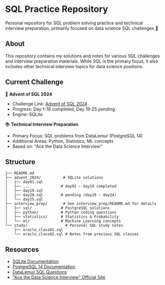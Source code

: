# SQL Practice Repository
Personal repository for SQL problem solving practice and technical interview preparation, primarily focused on data science SQL challenges 🎯

## About
This repository contains my solutions and notes for various SQL challenges and interview preparation materials. While SQL is the primary focus, it also includes other technical interview topics for data science positions.

## Current Challenge
🎅 **Advent of SQL 2024**
- Challenge Link: [Advent of SQL 2024](https://solvesql.com/collections/advent-of-sql-2024/)
- Progress: Day 1-18 completed, Day 19-25 pending
- Engine: SQLite

📚 **Technical Interview Preparation**
- Primary Focus: SQL problems from DataLemur (PostgreSQL 14)
- Additional Areas: Python, Statistics, ML concepts
- Based on: "Ace the Data Science Interview"

## Structure
```plaintext
├── README.md
├── advent_2024/          # SQLite solutions
│   ├── day01.sql
│   ├── ...              # day02 ~ day19 completed
│   ├── day19.sql
│   ├── day20.sql        # pending (day20 ~ day24)
│   └── day25.sql
├── interview_prep/       # See interview_prep/README.md for details
│   ├── sql/             # PostgreSQL solutions
│   ├── python/          # Python coding questions
│   ├── statistics/      # Statistics & Probability
│   └── ml/              # Machine Learning concepts
└── study/                 # Personal SQL study notes  
    ├── oracle_class01.sql  
    └── oracle_class02.sql # Notes from previous SQL classes
```

## Resources
- [SQLite Documentation](https://sqlite.org/docs.html)
- [PostgreSQL 14 Documentation](https://www.postgresql.org/docs/14/index.html)
- [DataLemur SQL Questions](https://datalemur.com/questions)
- ["Ace the Data Science Interview" Official Site](https://www.acethedatascienceinterview.com)
